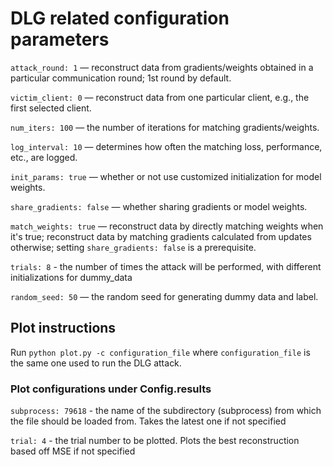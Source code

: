 # DLG related configuration parameters

`attack_round: 1` — reconstruct data from gradients/weights obtained in a particular communication round; 1st round by default.

`victim_client: 0` — reconstruct data from one particular client, e.g., the first selected client.

`num_iters: 100` — the number of iterations for matching gradients/weights.

`log_interval: 10` — determines how often the matching loss, performance, etc., are logged.

`init_params: true` — whether or not use customized initialization for model weights.

`share_gradients: false` — whether sharing gradients or model weights.

`match_weights: true` — reconstruct data by directly matching weights when it's true; reconstruct data by matching gradients calculated from updates otherwise; setting `share_gradients: false` is a prerequisite.

`trials: 8` - the number of times the attack will be performed, with different initializations for dummy_data

`random_seed: 50` — the random seed for generating dummy data and label.

## Plot instructions

Run ```python plot.py -c configuration_file``` where ```configuration_file``` is the same one used to run the DLG attack.

### Plot configurations under Config.results

`subprocess: 79618` - the name of the subdirectory (subprocess) from which the file should be loaded from. Takes the latest one if not specified

`trial: 4` - the trial number to be plotted. Plots the best reconstruction based off MSE if not specified